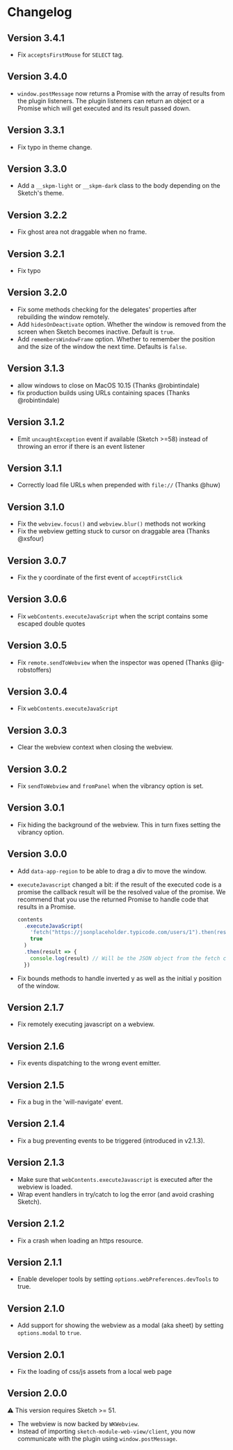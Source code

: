 # Changelog

## Version 3.4.1

- Fix `acceptsFirstMouse` for `SELECT` tag.

## Version 3.4.0

- `window.postMessage` now returns a Promise with the array of results from the plugin listeners. The plugin listeners can return an object or a Promise which will get executed and its result passed down.

## Version 3.3.1

- Fix typo in theme change.

## Version 3.3.0

- Add a `__skpm-light` or `__skpm-dark` class to the body depending on the Sketch's theme.

## Version 3.2.2

- Fix ghost area not draggable when no frame.

## Version 3.2.1

- Fix typo

## Version 3.2.0

- Fix some methods checking for the delegates' properties after rebuilding the window remotely.
- Add `hidesOnDeactivate` option. Whether the window is removed from the screen when Sketch becomes inactive. Default is `true`.
- Add `remembersWindowFrame` option. Whether to remember the position and the size of the window the next time. Defaults is `false`.

## Version 3.1.3

- allow windows to close on MacOS 10.15 (Thanks @robintindale)
- fix production builds using URLs containing spaces (Thanks @robintindale)

## Version 3.1.2

- Emit `uncaughtException` event if available (Sketch >=58) instead of throwing an error if there is an event listener

## Version 3.1.1

- Correctly load file URLs when prepended with `file://` (Thanks @huw)

## Version 3.1.0

- Fix the `webview.focus()` and `webview.blur()` methods not working
- Fix the webview getting stuck to cursor on draggable area (Thanks @xsfour)

## Version 3.0.7

- Fix the y coordinate of the first event of `acceptFirstClick`

## Version 3.0.6

- Fix `webContents.executeJavaScript` when the script contains some escaped double quotes

## Version 3.0.5

- Fix `remote.sendToWebview` when the inspector was opened (Thanks @ig-robstoffers)

## Version 3.0.4

- Fix `webContents.executeJavaScript`

## Version 3.0.3

- Clear the webview context when closing the webview.

## Version 3.0.2

- Fix `sendToWebview` and `fromPanel` when the vibrancy option is set.

## Version 3.0.1

- Fix hiding the background of the webview. This in turn fixes setting the vibrancy option.

## Version 3.0.0

- Add `data-app-region` to be able to drag a div to move the window.
- `executeJavascript` changed a bit: if the result of the executed code is a promise the callback result will be the resolved value of the promise. We recommend that you use the returned Promise to handle code that results in a Promise.

  ```js
  contents
    .executeJavaScript(
      'fetch("https://jsonplaceholder.typicode.com/users/1").then(resp => resp.json())',
      true
    )
    .then(result => {
      console.log(result) // Will be the JSON object from the fetch call
    })
  ```

- Fix bounds methods to handle inverted y as well as the initial y position of the window.

## Version 2.1.7

- Fix remotely executing javascript on a webview.

## Version 2.1.6

- Fix events dispatching to the wrong event emitter.

## Version 2.1.5

- Fix a bug in the 'will-navigate' event.

## Version 2.1.4

- Fix a bug preventing events to be triggered (introduced in v2.1.3).

## Version 2.1.3

- Make sure that `webContents.executeJavascript` is executed after the webview is loaded.
- Wrap event handlers in try/catch to log the error (and avoid crashing Sketch).

## Version 2.1.2

- Fix a crash when loading an https resource.

## Version 2.1.1

- Enable developer tools by setting `options.webPreferences.devTools` to true.

## Version 2.1.0

- Add support for showing the webview as a modal (aka sheet) by setting `options.modal` to `true`.

## Version 2.0.1

- Fix the loading of css/js assets from a local web page

## Version 2.0.0

:warning: This version requires Sketch >= 51.

- The webview is now backed by `WKWebview`.
- Instead of importing `sketch-module-web-view/client`, you now communicate with the plugin using `window.postMessage`.
